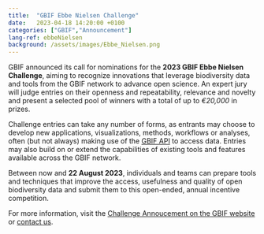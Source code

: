 ```yaml
---
title:  "GBIF Ebbe Nielsen Challenge"
date:   2023-04-18 14:20:00 +0100
categories: ["GBIF","Announcement"]
lang-ref: ebbeNielsen
background: /assets/images/Ebbe_Nielsen.png
---
```



GBIF announced its call for nominations for the **2023 GBIF Ebbe Nielsen Challenge**, aiming to recognize innovations that leverage biodiversity data and tools from the GBIF network to advance open science. An expert jury will judge entries on their openness and repeatability, relevance and novelty and present a selected pool of winners with a total of up to *€20,000* in prizes.

Challenge entries can take any number of forms, as entrants may choose to develop new applications, visualizations, methods, workflows or analyses, often (but not always) making use of the [GBIF API](https://www.gbif.org/developer/summary) to access data. Entries may also build on or extend the capabilities of existing tools and features available across the GBIF network.

Between now and **22 August 2023**, individuals and teams can prepare tools and techniques that improve the access, usefulness and quality of open biodiversity data and submit them to this open-ended, annual incentive competition.

For more information, visit the [Challenge Annoucement on the GBIF website](https://www.gbif.org/news/21vzChUiLS19gDFpOzozBp/2023-ebbe-nielsen-challenge-seeks-open-data-innovations-for-biodiversity) or [contact us](mailto:canadensys.network@gmail.com).

